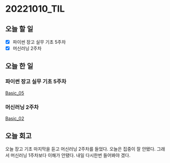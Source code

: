 # 20221010_TIL

## 오늘 할 일
- [X] 파이썬 장고 실무 기초 5주차
- [X] 머신러닝 2주차

## 오늘 한 일
### 파이썬 장고 실무 기초 5주차
[Basic_05](/ProgrammingLanguge/Python/Django/Basic05.md)

### 머신러닝 2주차
[Basic_02](/DataStructure_Algorithm/AI/ML/Basic_01.md)

## 오늘 회고
오늘 장고 기초 마지막을 듣고 머신러닝 2주차를 들었다.
오늘은 집중이 잘 안됐다.
그래서 머신러닝 1주차보다 이해가 안됐다.
내일 다시한번 들어봐야 겠다.